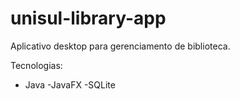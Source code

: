 # unisul-library-app

Aplicativo desktop para gerenciamento de biblioteca.

Tecnologias:
 - Java
 -JavaFX
 -SQLite
